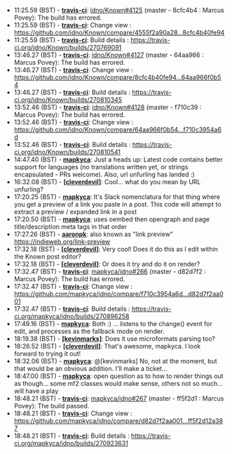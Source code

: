 * <a id="11:25.59">11:25.59 (BST)</a> - __[travis-ci](https://github.com/travis-ci)__: <a href="https://github.com/idno/Known/issues/4125">idno/Known#4125</a> (master - 8cfc4b4 : Marcus Povey): The build has errored.
* <a id="11:25.59">11:25.59 (BST)</a> - __[travis-ci](https://github.com/travis-ci)__: Change view : https://github.com/idno/Known/compare/4555f2a90a28...8cfc4b40fe94
* <a id="11:25.59">11:25.59 (BST)</a> - __[travis-ci](https://github.com/travis-ci)__: Build details : https://travis-ci.org/idno/Known/builds/270769091
* <a id="13:46.27">13:46.27 (BST)</a> - __[travis-ci](https://github.com/travis-ci)__: <a href="https://github.com/idno/Known/issues/4127">idno/Known#4127</a> (master - 64aa966 : Marcus Povey): The build has errored.
* <a id="13:46.27">13:46.27 (BST)</a> - __[travis-ci](https://github.com/travis-ci)__: Change view : https://github.com/idno/Known/compare/8cfc4b40fe94...64aa966f0b54
* <a id="13:46.27">13:46.27 (BST)</a> - __[travis-ci](https://github.com/travis-ci)__: Build details : https://travis-ci.org/idno/Known/builds/270810345
* <a id="13:52.46">13:52.46 (BST)</a> - __[travis-ci](https://github.com/travis-ci)__: <a href="https://github.com/idno/Known/issues/4128">idno/Known#4128</a> (master - f710c39 : Marcus Povey): The build has errored.
* <a id="13:52.46">13:52.46 (BST)</a> - __[travis-ci](https://github.com/travis-ci)__: Change view : https://github.com/idno/Known/compare/64aa966f0b54...f710c3954a6d
* <a id="13:52.46">13:52.46 (BST)</a> - __[travis-ci](https://github.com/travis-ci)__: Build details : https://travis-ci.org/idno/Known/builds/270810541
* <a id="14:47.40">14:47.40 (BST)</a> - __[mapkyca](https://github.com/mapkyca)__: Just a heads up: Latest code contains better support for languages (no translations written yet, or strings encapsulated - PRs welcome). Also, url unfurling has landed :)
* <a id="16:32.08">16:32.08 (BST)</a> - __[[cleverdevil]](https://github.com/[cleverdevil])__: Cool... what do you mean by URL unfurling?
* <a id="17:20.25">17:20.25 (BST)</a> - __[mapkyca](https://github.com/mapkyca)__: It's Slack nomenclatura for that thing where you get a preview of a link you paste in a post. This code will attempt to extract a preview / expanded link in a post
* <a id="17:20.50">17:20.50 (BST)</a> - __[mapkyca](https://github.com/mapkyca)__: uses oembed then opengraph and page title/description meta tags in that order
* <a id="17:27.26">17:27.26 (BST)</a> - __[aaronpk](https://github.com/aaronpk)__: also known as "link preview" https://indieweb.org/link-preview
* <a id="17:32.18">17:32.18 (BST)</a> - __[[cleverdevil]](https://github.com/[cleverdevil])__: Very cool! Does it do this as I edit within the Known post editor?
* <a id="17:32.18">17:32.18 (BST)</a> - __[[cleverdevil]](https://github.com/[cleverdevil])__: Or does it try and do it on render?
* <a id="17:32.47">17:32.47 (BST)</a> - __[travis-ci](https://github.com/travis-ci)__: <a href="https://github.com/mapkyca/idno/issues/266">mapkyca/idno#266</a> (master - d82d7f2 : Marcus Povey): The build has errored.
* <a id="17:32.47">17:32.47 (BST)</a> - __[travis-ci](https://github.com/travis-ci)__: Change view : https://github.com/mapkyca/idno/compare/f710c3954a6d...d82d7f2aa001
* <a id="17:32.47">17:32.47 (BST)</a> - __[travis-ci](https://github.com/travis-ci)__: Build details : https://travis-ci.org/mapkyca/idno/builds/270896258
* <a id="17:49.16">17:49.16 (BST)</a> - __[mapkyca](https://github.com/mapkyca)__: Both :) ... listens to the change() event for edit, and processes as the fallback mode on render.
* <a id="18:19.38">18:19.38 (BST)</a> - __[[kevinmarks]](https://github.com/[kevinmarks])__: Does it use microformats parsing too?
* <a id="18:26.52">18:26.52 (BST)</a> - __[[cleverdevil]](https://github.com/[cleverdevil])__: That's awesome, mapkyca. I look forward to trying it out!
* <a id="18:32.06">18:32.06 (BST)</a> - __[mapkyca](https://github.com/mapkyca)__: @[kevinmarks] No, not at the moment, but that would be an obvious addition. I'll make a ticket...
* <a id="18:47.00">18:47.00 (BST)</a> - __[mapkyca](https://github.com/mapkyca)__: open question as to how to render things out as though... some mf2 classes would make sense, others not so much... will have a play
* <a id="18:48.21">18:48.21 (BST)</a> - __[travis-ci](https://github.com/travis-ci)__: <a href="https://github.com/mapkyca/idno/issues/267">mapkyca/idno#267</a> (master - ff5f2d1 : Marcus Povey): The build passed.
* <a id="18:48.21">18:48.21 (BST)</a> - __[travis-ci](https://github.com/travis-ci)__: Change view : https://github.com/mapkyca/idno/compare/d82d7f2aa001...ff5f2d12a387
* <a id="18:48.21">18:48.21 (BST)</a> - __[travis-ci](https://github.com/travis-ci)__: Build details : https://travis-ci.org/mapkyca/idno/builds/270923631
